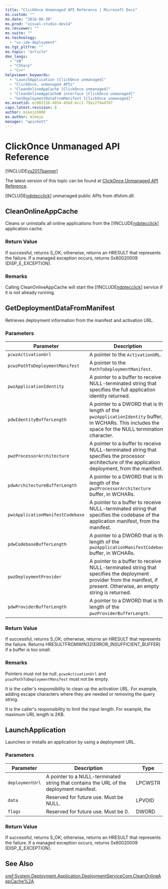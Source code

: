 ```yaml
---
title: "ClickOnce Unmanaged API Reference | Microsoft Docs"
ms.custom: ""
ms.date: "2018-06-30"
ms.prod: "visual-studio-dev14"
ms.reviewer: ""
ms.suite: ""
ms.technology: 
  - "vs-ide-deployment"
ms.tgt_pltfrm: ""
ms.topic: "article"
dev_langs: 
  - "VB"
  - "CSharp"
  - "C++"
helpviewer_keywords: 
  - "LaunchApplication [ClickOnce unmanaged]"
  - "ClickOnce, unmanaged APIs"
  - "CleanOnlineAppCache [ClickOnce unmanaged]"
  - "CleanOnlineAppCacheW interface [ClickOnce unmanaged]"
  - "GetDeploymentDataFromManifest [ClickOnce unmanaged]"
ms.assetid: ec002138-4054-456d-bcc1-79ac2f4a4fd7
caps.latest.revision: 8
author: mikejo5000
ms.author: mikejo
manager: "wpickett"
---
```

# ClickOnce Unmanaged API Reference
[!INCLUDE[vs2017banner](../includes/vs2017banner.md)]

The latest version of this topic can be found at [ClickOnce Unmanaged API Reference](https://docs.microsoft.com/visualstudio/deployment/clickonce-unmanaged-api-reference).  
  
[INCLUDE[ndptecclick](../includes/ndptecclick-md.md)] unmanaged public APIs from dfshim.dll.  
  
## CleanOnlineAppCache  
 Cleans or uninstalls all online applications from the [!INCLUDE[ndptecclick](../includes/ndptecclick-md.md)] application cache.  
  
### Return Value  
 If successful, returns S_OK; otherwise, returns an HRESULT that represents the failure. If a managed exception occurs, returns 0x80020009 (DISP_E_EXCEPTION).  
  
### Remarks  
 Calling CleanOnlineAppCache will start the [!INCLUDE[ndptecclick](../includes/ndptecclick-md.md)] service if it is not already running.  
  
## GetDeploymentDataFromManifest  
 Retrieves deployment information from the manifest and activation URL.  
  
### Parameters  
  
|Parameter|Description|Type|  
|---------------|-----------------|----------|  
|`pcwzActivationUrl`|A pointer to the `ActivationURL`.|LPCWSTR|  
|`pcwzPathToDeploymentManifest`|A pointer to the `PathToDeploymentManifest`.|LPCWSTR|  
|`pwzApplicationIdentity`|A pointer to a buffer to receive a NULL-terminated string that specifies the full application identity returned.|LPWSTR|  
|`pdwIdentityBufferLength`|A pointer to a DWORD that is the length of the `pwzApplicationIdentity` buffer, in WCHARs. This includes the space for the NULL termination character.|LPDWORD|  
|`pwzProcessorArchitecture`|A pointer to a buffer to receive a NULL-terminated string that specifies the processor architecture of the application deployment, from the manifest.|LPWSTR|  
|`pdwArchitectureBufferLength`|A pointer to a DWORD that is the length of the `pwzProcessorArchitecture` buffer, in WCHARs.|LPDWORD|  
|`pwzApplicationManifestCodebase`|A pointer to a buffer to receive a NULL-terminated string that specifies the codebase of the application manifest, from the manifest.|LPWSTR|  
|`pdwCodebaseBufferLength`|A pointer to a DWORD that is the length of the `pwzApplicationManifestCodebase` buffer, in WCHARs.|LPDWORD|  
|`pwzDeploymentProvider`|A pointer to a buffer to receive a NULL-terminated string that specifies the deployment provider from the manifest, if present. Otherwise, an empty string is returned.|LPWSTR|  
|`pdwProviderBufferLength`|A pointer to a DWORD that is the length of the `pwzProviderBufferLength`.|LPDWORD|  
  
### Return Value  
 If successful, returns S_OK; otherwise, returns an HRESULT that represents the failure. Returns HRESULTFROMWIN32(ERROR_INSUFFICIENT_BUFFER) if a buffer is too small.  
  
### Remarks  
 Pointers must not be null. `pcwzActivationUrl` and `pcwzPathToDeploymentManifest` must not be empty.  
  
 It is the caller's responsibility to clean up the activation URL. For example, adding escape characters where they are needed or removing the query string.  
  
 It is the caller's responsibility to limit the input length. For example, the maximum URL length is 2KB.  
  
## LaunchApplication  
 Launches or installs an application by using a deployment URL.  
  
### Parameters  
  
|Parameter|Description|Type|  
|---------------|-----------------|----------|  
|`deploymentUrl`|A pointer to a NULL-terminated string that contains the URL of the deployment manifest.|LPCWSTR|  
|`data`|Reserved for future use. Must be NULL.|LPVOID|  
|`flags`|Reserved for future use. Must be 0.|DWORD|  
  
### Return Value  
 If successful, returns S_OK; otherwise, returns an HRESULT that represents the failure. If a managed exception occurs, returns 0x80020009 (DISP_E_EXCEPTION).  
  
## See Also  
 <xref:System.Deployment.Application.DeploymentServiceCom.CleanOnlineAppCache%2A>



